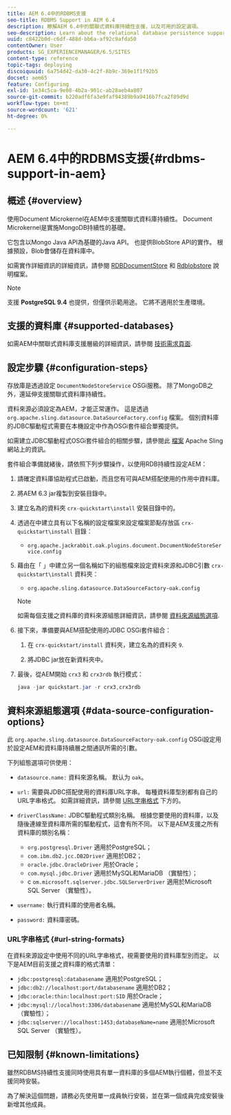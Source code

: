 ```yaml
---
title: AEM 6.4中的RDBMS支援
seo-title: RDBMS Support in AEM 6.4
description: 瞭解AEM 6.4中的關聯式資料庫持續性支援，以及可用的設定選項。
seo-description: Learn about the relational database persistence support in AEM 6.4 and the available configuration options.
uuid: c8422b0d-c6df-488d-bb6a-af92c9afda50
contentOwner: User
products: SG_EXPERIENCEMANAGER/6.5/SITES
content-type: reference
topic-tags: deploying
discoiquuid: 6a754d42-da30-4c2f-8b9c-369e1f1f92b5
docset: aem65
feature: Configuring
exl-id: 1e34c5ca-9e08-4b2a-901c-ab28aeb4a807
source-git-commit: b220adf6fa3e9faf94389b9a9416b7fca2f89d9d
workflow-type: tm+mt
source-wordcount: '621'
ht-degree: 0%

---
```


# AEM 6.4中的RDBMS支援{#rdbms-support-in-aem}

## 概述 {#overview}

使用Document Microkernel在AEM中支援關聯式資料庫持續性。 Document Microkernel是實施MongoDB持續性的基礎。

它包含以Mongo Java API為基礎的Java API。 也提供BlobStore API的實作。 根據預設，Blob會儲存在資料庫中。

如需實作詳細資訊的詳細資訊，請參閱 [RDBDocumentStore](https://jackrabbit.apache.org/oak/docs/apidocs/org/apache/jackrabbit/oak/plugins/document/rdb/RDBDocumentStore.html) 和 [Rdblobstore](https://jackrabbit.apache.org/oak/docs/apidocs/org/apache/jackrabbit/oak/plugins/document/rdb/RDBBlobStore.html) 說明檔案。

>[!NOTE]
>
>支援 **PostgreSQL 9.4** 也提供，但僅供示範用途。 它將不適用於生產環境。

## 支援的資料庫 {#supported-databases}

如需AEM中關聯式資料庫支援層級的詳細資訊，請參閱 [技術需求頁面](/help/sites-deploying/technical-requirements.md).

## 設定步驟 {#configuration-steps}

存放庫是透過設定 `DocumentNodeStoreService` OSGi服務。 除了MongoDB之外，還延伸支援關聯式資料庫持續性。

資料來源必須設定為AEM，才能正常運作。 這是透過 `org.apache.sling.datasource.DataSourceFactory.config` 檔案。 個別資料庫的JDBC驅動程式需要在本機設定中作為OSGi套件組合單獨提供。

如需建立JDBC驅動程式OSGi套件組合的相關步驟，請參閱此 [檔案](https://sling.apache.org/documentation/bundles/datasource-providers.html#convert-driver-jars-to-bundle) Apache Sling網站上的資訊。

套件組合準備就緒後，請依照下列步驟操作，以使用RDB持續性設定AEM：

1. 請確定資料庫協助程式已啟動，而且您有可與AEM搭配使用的作用中資料庫。
1. 將AEM 6.3 jar複製到安裝目錄中。
1. 建立名為的資料夾 `crx-quickstart\install` 安裝目錄中的。
1. 透過在中建立具有以下名稱的設定檔案來設定檔案節點存放區 `crx-quickstart\install` 目錄：

   * `org.apache.jackrabbit.oak.plugins.document.DocumentNodeStoreService.config`

1. 藉由在「 」中建立另一個名稱如下的組態檔來設定資料來源和JDBC引數 `crx-quickstart\install` 資料夾：

   * `org.apache.sling.datasource.DataSourceFactory-oak.config`
   >[!NOTE]
   >
   >如需每個支援之資料庫的資料來源組態詳細資訊，請參閱 [資料來源組態選項](/help/sites-deploying/rdbms-support-in-aem.md#data-source-configuration-options).

1. 接下來，準備要與AEM搭配使用的JDBC OSGi套件組合：

   1. 在 `crx-quickstart/install` 資料夾，建立名為的資料夾 `9`.

   1. 將JDBC jar放在新資料夾中。

1. 最後，從AEM開始 `crx3` 和 `crx3rdb` 執行模式：

   ```java
   java -jar quickstart.jar -r crx3,crx3rdb
   ```

## 資料來源組態選項 {#data-source-configuration-options}

此 `org.apache.sling.datasource.DataSourceFactory-oak.config` OSGi設定用於設定AEM和資料庫持續層之間通訊所需的引數。

下列組態選項可供使用：

* `datasource.name:` 資料來源名稱。 默认为 `oak`。

* `url:` 需要與JDBC搭配使用的資料庫URL字串。 每種資料庫型別都有自己的URL字串格式。 如需詳細資訊，請參閱 [URL字串格式](/help/sites-deploying/rdbms-support-in-aem.md#url-string-formats) 下方的。

* `driverClassName:` JDBC驅動程式類別名稱。 根據您要使用的資料庫，以及隨後連線至資料庫所需的驅動程式，這會有所不同。 以下是AEM支援之所有資料庫的類別名稱：

   * `org.postgresql.Driver` 適用於PostgreSQL；
   * `com.ibm.db2.jcc.DB2Driver` 適用於DB2；
   * `oracle.jdbc.OracleDriver` 用於Oracle；
   * `com.mysql.jdbc.Driver` 適用於MySQL和MariaDB （實驗性）；
   * c `om.microsoft.sqlserver.jdbc.SQLServerDriver` 適用於Microsoft SQL Server （實驗性）。

* `username:` 執行資料庫的使用者名稱。

* `password:` 資料庫密碼。

### URL字串格式 {#url-string-formats}

在資料來源設定中使用不同的URL字串格式，視需要使用的資料庫型別而定。 以下是AEM目前支援之資料庫的格式清單：

* `jdbc:postgresql:databasename` 適用於PostgreSQL；
* `jdbc:db2://localhost:port/databasename` 適用於DB2；
* `jdbc:oracle:thin:localhost:port:SID` 用於Oracle；
* `jdbc:mysql://localhost:3306/databasename` 適用於MySQL和MariaDB （實驗性）；
* `jdbc:sqlserver://localhost:1453;databaseName=name` 適用於Microsoft SQL Server （實驗性）。

## 已知限制 {#known-limitations}

雖然RDBMS持續性支援同時使用具有單一資料庫的多個AEM執行個體，但並不支援同時安裝。

為了解決這個問題，請務必先使用單一成員執行安裝，並在第一個成員完成安裝後新增其他成員。
